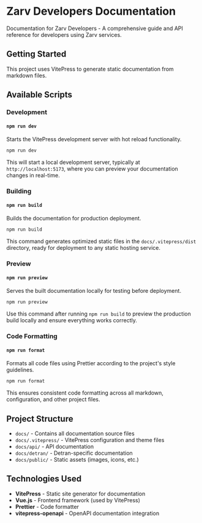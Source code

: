 # Zarv Developers Documentation

Documentation for Zarv Developers - A comprehensive guide and API reference for developers using Zarv services.

## Getting Started

This project uses VitePress to generate static documentation from markdown files.

## Available Scripts

### Development

#### `npm run dev`
Starts the VitePress development server with hot reload functionality.
```bash
npm run dev
```
This will start a local development server, typically at `http://localhost:5173`, where you can preview your documentation changes in real-time.

### Building

#### `npm run build`
Builds the documentation for production deployment.
```bash
npm run build
```
This command generates optimized static files in the `docs/.vitepress/dist` directory, ready for deployment to any static hosting service.

### Preview

#### `npm run preview`
Serves the built documentation locally for testing before deployment.
```bash
npm run preview
```
Use this command after running `npm run build` to preview the production build locally and ensure everything works correctly.

### Code Formatting

#### `npm run format`
Formats all code files using Prettier according to the project's style guidelines.
```bash
npm run format
```
This ensures consistent code formatting across all markdown, configuration, and other project files.

## Project Structure

- `docs/` - Contains all documentation source files
- `docs/.vitepress/` - VitePress configuration and theme files
- `docs/api/` - API documentation
- `docs/detran/` - Detran-specific documentation
- `docs/public/` - Static assets (images, icons, etc.)

## Technologies Used

- **VitePress** - Static site generator for documentation
- **Vue.js** - Frontend framework (used by VitePress)
- **Prettier** - Code formatter
- **vitepress-openapi** - OpenAPI documentation integration